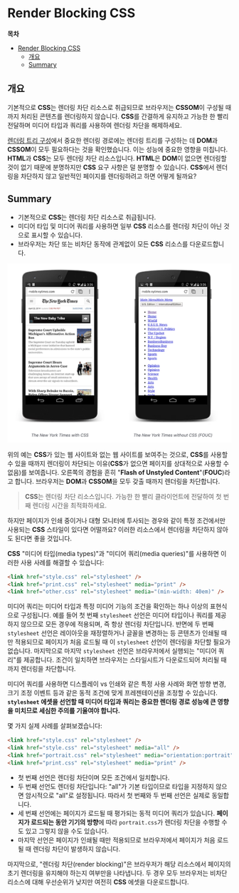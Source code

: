 # Render Blocking CSS

**목차**

- [Render Blocking CSS](#render-blocking-css)
  - [개요](#개요)
  - [Summary](#summary)

## 개요

기본적으로 **CSS**는 렌더링 차단 리소스로 취급되므로 브라우저는 **CSSOM**이 구성될 때까지 처리된 콘텐츠를 렌더링하지 않습니다. **CSS**를 간결하게 유지하고 가능한 한 빨리 전달하며 미디어 타입과 쿼리를 사용하여 렌더링 차단을 해제하세요.

[렌더링 트리 구성](https://web.dev/critical-rendering-path-render-tree-construction/)에서 중요한 렌더링 경로에는 렌더링 트리를 구성하는 데 **DOM**과 **CSSOM**이 모두 필요하다는 것을 확인했습니다. 이는 성능에 중요한 영향을 미칩니다. **HTML**과 **CSS**는 모두 렌더링 차단 리소스입니다. **HTML**은 **DOM**이 없으면 렌더링할 것이 없기 때문에 분명하지만 **CSS** 요구 사항은 덜 분명할 수 있습니다. **CSS**에서 렌더링을 차단하지 않고 일반적인 페이지를 렌더링하려고 하면 어떻게 될까요?

## Summary

- 기본적으로 **CSS**는 렌더링 차단 리소스로 취급됩니다.
- 미디어 타입 및 미디어 쿼리를 사용하면 일부 **CSS** 리소스를 렌더링 차단이 아닌 것으로 표시할 수 있습니다.
- 브라우저는 차단 또는 비차단 동작에 관계없이 모든 **CSS** 리소스를 다운로드합니다.

<img src="images/1.png" alt="The New York Times with CSS" width="600" />

위의 예는 **CSS**가 있는 웹 사이트와 없는 웹 사이트를 보여주는 것으로, **CSS**를 사용할 수 있을 때까지 렌더링이 차단되는 이유(**CSS**가 없으면 페이지를 상대적으로 사용할 수 없음)를 보여줍니다. 오른쪽의 경험을 흔히 "**Flash of Unstyled Content**"(**FOUC**)라고 합니다. 브라우저는 **DOM**과 **CSSOM**을 모두 갖출 때까지 렌더링을 차단합니다.

> **CSS**는 렌더링 차단 리소스입니다. 가능한 한 빨리 클라이언트에 전달하여 첫 번째 렌더링 시간을 최적화하세요.

하지만 페이지가 인쇄 중이거나 대형 모니터에 투사되는 경우와 같이 특정 조건에서만 사용되는 **CSS** 스타일이 있다면 어떨까요? 이러한 리소스에서 렌더링을 차단하지 않아도 된다면 좋을 것입니다.

**CSS** "미디어 타입(media types)"과 "미디어 쿼리(media queries)"를 사용하면 이러한 사용 사례를 해결할 수 있습니다:

```html
<link href="style.css" rel="stylesheet" />
<link href="print.css" rel="stylesheet" media="print" />
<link href="other.css" rel="stylesheet" media="(min-width: 40em)" />
```

미디어 쿼리는 미디어 타입과 특정 미디어 기능의 조건을 확인하는 하나 이상의 표현식으로 구성됩니다. 예를 들어 첫 번째 `stylesheet` 선언은 미디어 타입이나 쿼리를 제공하지 않으므로 모든 경우에 적용되며, 즉 항상 렌더링 차단입니다. 반면에 두 번째 `stylesheet` 선언은 레이아웃을 재정렬하거나 글꼴을 변경하는 등 콘텐츠가 인쇄될 때만 적용되므로 페이지가 처음 로드될 때 이 `stylesheet` 선언이 렌더링을 차단할 필요가 없습니다. 마지막으로 마지막 `stylesheet` 선언은 브라우저에서 실행되는 "미디어 쿼리"를 제공합니다. 조건이 일치하면 브라우저는 스타일시트가 다운로드되어 처리될 때까지 렌더링을 차단합니다.

미디어 쿼리를 사용하면 디스플레이 vs 인쇄와 같은 특정 사용 사례와 화면 방향 변경, 크기 조정 이벤트 등과 같은 동적 조건에 맞게 프레젠테이션을 조정할 수 있습니다. **`stylesheet` 에셋을 선언할 때 미디어 타입과 쿼리는 중요한 렌더링 경로 성능에 큰 영향을 미치므로 세심한 주의를 기울여야 합니다.**

몇 가지 실제 사례를 살펴보겠습니다:

```html
<link href="style.css" rel="stylesheet" />
<link href="style.css" rel="stylesheet" media="all" />
<link href="portrait.css" rel="stylesheet" media="orientation:portrait" />
<link href="print.css" rel="stylesheet" media="print" />
```

- 첫 번째 선언은 렌더링 차단이며 모든 조건에서 일치합니다.
- 두 번째 선언도 렌더링 차단입니다: "all"가 기본 타입이므로 타입을 지정하지 않으면 암시적으로 "all"로 설정됩니다. 따라서 첫 번째와 두 번째 선언은 실제로 동일합니다.
- 세 번째 선언에는 페이지가 로드될 때 평가되는 동적 미디어 쿼리가 있습니다. **페이지가 로드되는 동안 기기의 방향**에 따라 `portrait.css`가 렌더링 차단을 수행할 수도 있고 그렇지 않을 수도 있습니다.
- 마지막 선언은 페이지가 인쇄될 때만 적용되므로 브라우저에서 페이지가 처음 로드될 때 렌더링 차단이 발생하지 않습니다.

마지막으로, "렌더링 차단(render blocking)"은 브라우저가 해당 리소스에서 페이지의 초기 렌더링을 유지해야 하는지 여부만을 나타냅니다. 두 경우 모두 브라우저는 비차단 리소스에 대해 우선순위가 낮지만 여전히 **CSS** 에셋을 다운로드합니다.
